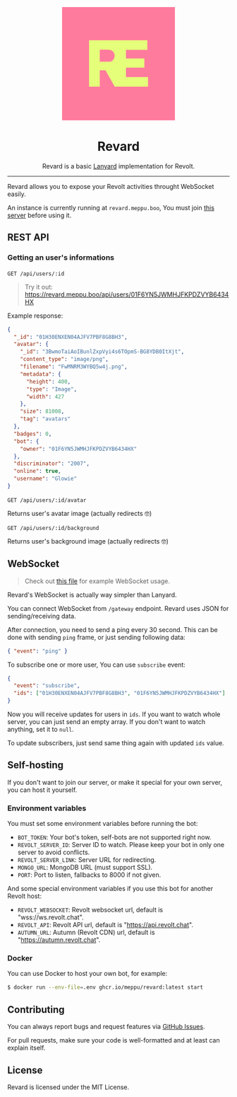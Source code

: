<div align="center">

![logo](.github/assets/revard.png)

# Revard

Revard is a basic [Lanyard](https://github.com/Phineas/lanyard) implementation for Revolt.

</div>

<hr />

Revard allows you to expose your Revolt activities throught WebSocket easily.

An instance is currently running at `revard.meppu.boo`, You must join [this server](https://revard.meppu.boo/) before using it.

## REST API

### Getting an user's informations

`GET /api/users/:id`

> Try it out: https://revard.meppu.boo/api/users/01F6YN5JWMHJFKPDZVYB6434HX

Example response:

```json
{
  "_id": "01H30ENXEN04AJFV7PBF8G8BH3",
  "avatar": {
    "_id": "3BwmoTaiAoIBunlZxpVyi4s6TOpmS-BG8YDB0ItXjt",
    "content_type": "image/png",
    "filename": "FwMNRM3WYBQ5w4j.png",
    "metadata": {
      "height": 400,
      "type": "Image",
      "width": 427
    },
    "size": 81008,
    "tag": "avatars"
  },
  "badges": 0,
  "bot": {
    "owner": "01F6YN5JWMHJFKPDZVYB6434HX"
  },
  "discriminator": "2007",
  "online": true,
  "username": "Glowie"
}
```

`GET /api/users/:id/avatar`

Returns user's avatar image (actually redirects 🤓)

`GET /api/users/:id/background`

Returns user's background image (actually redirects 🤓)

## WebSocket

> Check out [this file](https://github.com/meppu/website/blob/main/js/index.js) for example WebSocket usage.

Revard's WebSocket is actually way simpler than Lanyard.

You can connect WebSocket from `/gateway` endpoint. Revard uses JSON for sending/receiving data.

After connection, you need to send a ping every 30 second. This can be done with sending `ping` frame, or just sending following data:

```json
{ "event": "ping" }
```

To subscribe one or more user, You can use `subscribe` event:

```json
{
  "event": "subscribe",
  "ids": ["01H30ENXEN04AJFV7PBF8G8BH3", "01F6YN5JWMHJFKPDZVYB6434HX"]
}
```

Now you will receive updates for users in `ids`. If you want to watch whole server, you can just send an empty array. If you don't want to watch anything, set it to `null`.

To update subscribers, just send same thing again with updated `ids` value.

## Self-hosting

If you don't want to join our server, or make it special for your own server, you can host it yourself.

### Environment variables

You must set some environment variables before running the bot:

- `BOT_TOKEN`: Your bot's token, self-bots are not supported right now.
- `REVOLT_SERVER_ID`: Server ID to watch. Please keep your bot in only one server to avoid conflicts.
- `REVOLT_SERVER_LINK`: Server URL for redirecting.
- `MONGO_URL`: MongoDB URL (must support SSL).
- `PORT`: Port to listen, fallbacks to 8000 if not given.

And some special environment variables if you use this bot for another Revolt host:

- `REVOLT_WEBSOCKET`: Revolt websocket url, default is "wss://ws.revolt.chat".
- `REVOLT_API`: Revolt API url, default is "https://api.revolt.chat".
- `AUTUMN_URL`: Autumn (Revolt CDN) url, default is "https://autumn.revolt.chat".

### Docker

You can use Docker to host your own bot, for example:

```bash
$ docker run --env-file=.env ghcr.io/meppu/revard:latest start
```

## Contributing

You can always report bugs and request features via [GitHub Issues](/issues).

For pull requests, make sure your code is well-formatted and at least can explain itself.

## License

Revard is licensed under the MIT License.
